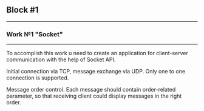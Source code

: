 ## Block #1

---
### Work №1 "Socket"

---

To accomplish this work u need to create an application for client-server communication with the help of Socket API.

Initial connection via TCP, message exchange via UDP. Only one to one connection is supported.

Message order control. Each message should contain order-related parameter, so that receiving client could display messages in the right order.